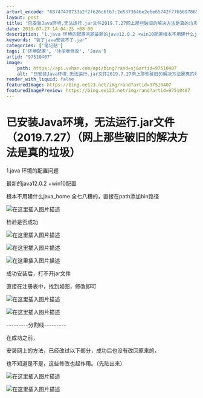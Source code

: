 ```yaml
---
arturl_encode: "68747470733a2f2f626c6f67:2e6373646e2e6e65742f77656978696e5f3434373534303436:2f61727469636c652f64657461696c732f3937353130343037"
layout: post
title: "已安装Java环境,无法运行.jar文件2019.7.27网上那些破旧的解决方法是真的垃圾"
date: 2019-07-27 14:04:25 +08:00
description: "1.java 环境的配置问题最新的java12.0.2 +win10配置根本不用建什么java_ho"
keywords: "装了java安装不了.jar"
categories: ['笔记贴']
tags: ['环境配置', '注册表修改', 'Java']
artid: "97510407"
image:
    path: https://api.vvhan.com/api/bing?rand=sj&artid=97510407
    alt: "已安装Java环境,无法运行.jar文件2019.7.27网上那些破旧的解决方法是真的垃圾"
render_with_liquid: false
featuredImage: https://bing.ee123.net/img/rand?artid=97510407
featuredImagePreview: https://bing.ee123.net/img/rand?artid=97510407
---
```


# 已安装Java环境，无法运行.jar文件（2019.7.27）（网上那些破旧的解决方法是真的垃圾）

1.java 环境的配置问题
  
最新的java12.0.2 +win10配置
  
根本不用建什么java\_home 全七八糟的，直接在path添加bin路径

![在这里插入图片描述](https://i-blog.csdnimg.cn/blog_migrate/2d7042bd5a744591296970a7beb1cbd1.png)
  
检验是否成功
  
![在这里插入图片描述](https://i-blog.csdnimg.cn/blog_migrate/ccc309cf657a81943b3c2088cc40a5a3.png)

![在这里插入图片描述](https://i-blog.csdnimg.cn/blog_migrate/bdae1640be381c1587ac6046d57fb690.png)
  
![在这里插入图片描述](https://i-blog.csdnimg.cn/blog_migrate/f7fb7b1be06d5658d2558608cb1c1a7b.png)

成功安装后，打不开jar文件

直接在注册表中，找到如图，修改即可
  
![在这里插入图片描述](https://i-blog.csdnimg.cn/blog_migrate/2a5d9193d0c8132c0f5be0944eb2d9b1.png)
  
![在这里插入图片描述](https://i-blog.csdnimg.cn/blog_migrate/1f0233e07cc60aca817a209b96e607f2.png)
  
---------分割线---------
  
在成功之前，
  
安装网上的方法，已经改过以下部分，成功后也没有改回原来的，
  
也不知道是不是，这些修改也起作用。（先贴出来）

![在这里插入图片描述](https://i-blog.csdnimg.cn/blog_migrate/72212e038b74f7d82b8e662c640269be.png)
  
![在这里插入图片描述](https://i-blog.csdnimg.cn/blog_migrate/02b23726e5d80f41c311ae96ed2cbd26.png)